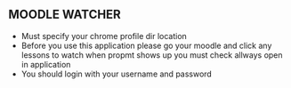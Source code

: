 ## MOODLE WATCHER 
* Must specify your chrome profile dir location
* Before you use this application please go your moodle and click any lessons to watch when propmt shows up you must check allways open in application
* You should login with your username and password